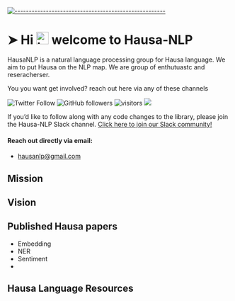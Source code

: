<!-- ⚠️ This README has been generated from the file(s) "blueprint.md" ⚠️-->
[![-----------------------------------------------------](https://raw.githubusercontent.com/andreasbm/readme/master/assets/lines/colored.png)](#hausa-nlp)

# ➤ Hi <img src="https://user-images.githubusercontent.com/1303154/88677602-1635ba80-d120-11ea-84d8-d263ba5fc3c0.gif" width="28px" alt="hi"> welcome to Hausa-NLP

HausaNLP is a natural language processing group for Hausa language. We aim to put Hausa on the NLP map. We are group of enthutuastc and reseracherser. 

You you want get involved? reach out here via any of these channels

![Twitter Follow](https://img.shields.io/twitter/follow/hausanlp?label=follow&style=social)
![GitHub followers](https://img.shields.io/github/followers/Hausa-NLP?style=social)
![visitors](https://visitor-badge.glitch.me/badge?page_id=Hausa-NLP.Hausa-NLP)
[<img src="https://img.shields.io/badge/slack-@oresoftware/npp-yellow.svg?logo=slack">](https://oresoftware.slack.com/messages/CCAD1H94G) 

If you’d like to follow along with any code changes to the library, please join the Hausa-NLP Slack channel. [Click here to join our Slack community!](https://join.slack.com/t/hausanlp/shared_invite/zt-ndbyv4td-VyhGaGgMPk0c4A2OIBk2mA)

#### Reach out directly via email: 

- hausanlp@gmail.com

## Mission


## Vision


## Published Hausa papers

-  Embedding
-  NER
-  Sentiment 
-  



## Hausa Language Resources




## 



